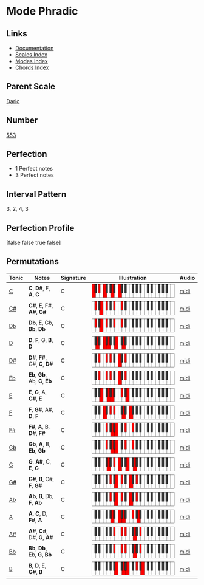 # Mode Phradic

## Links

- [Documentation](index.md)
- [Scales Index](Scales.md)
- [Modes Index](Modes.md)
- [Chords Index](Chords.md)

## Parent Scale

[Daric](ScaleDaric.md)

## Number

[553](https://ianring.com/musictheory/scales/553)

## Perfection

- 1 Perfect notes
- 3 Perfect notes

## Interval Pattern

3, 2, 4, 3

## Perfection Profile

[false false true false]

## Permutations

| Tonic | Notes | Signature | Illustration | Audio |
|-------|-------|-----------|--------------|-------|
| [C](ModeCNaturalPhradic.md) | **C**, **D#**, F, **A**, **C** | C | ![CNaturalPhradic](ModeCNaturalPhradic.png) | [midi](https://github.com/edipermadi/music/blob/main/docs/ModeCNaturalPhradic.mid?raw=true) |
| [C#](ModeCSharpPhradic.md) | **C#**, **E**, F#, **A#**, **C#** | C | ![CSharpPhradic](ModeCSharpPhradic.png) | [midi](https://github.com/edipermadi/music/blob/main/docs/ModeCSharpPhradic.mid?raw=true) |
| [Db](ModeDFlatPhradic.md) | **Db**, **E**, Gb, **Bb**, **Db** | C | ![DFlatPhradic](ModeDFlatPhradic.png) | [midi](https://github.com/edipermadi/music/blob/main/docs/ModeDFlatPhradic.mid?raw=true) |
| [D](ModeDNaturalPhradic.md) | **D**, **F**, G, **B**, **D** | C | ![DNaturalPhradic](ModeDNaturalPhradic.png) | [midi](https://github.com/edipermadi/music/blob/main/docs/ModeDNaturalPhradic.mid?raw=true) |
| [D#](ModeDSharpPhradic.md) | **D#**, **F#**, G#, **C**, **D#** | C | ![DSharpPhradic](ModeDSharpPhradic.png) | [midi](https://github.com/edipermadi/music/blob/main/docs/ModeDSharpPhradic.mid?raw=true) |
| [Eb](ModeEFlatPhradic.md) | **Eb**, **Gb**, Ab, **C**, **Eb** | C | ![EFlatPhradic](ModeEFlatPhradic.png) | [midi](https://github.com/edipermadi/music/blob/main/docs/ModeEFlatPhradic.mid?raw=true) |
| [E](ModeENaturalPhradic.md) | **E**, **G**, A, **C#**, **E** | C | ![ENaturalPhradic](ModeENaturalPhradic.png) | [midi](https://github.com/edipermadi/music/blob/main/docs/ModeENaturalPhradic.mid?raw=true) |
| [F](ModeFNaturalPhradic.md) | **F**, **G#**, A#, **D**, **F** | C | ![FNaturalPhradic](ModeFNaturalPhradic.png) | [midi](https://github.com/edipermadi/music/blob/main/docs/ModeFNaturalPhradic.mid?raw=true) |
| [F#](ModeFSharpPhradic.md) | **F#**, **A**, B, **D#**, **F#** | C | ![FSharpPhradic](ModeFSharpPhradic.png) | [midi](https://github.com/edipermadi/music/blob/main/docs/ModeFSharpPhradic.mid?raw=true) |
| [Gb](ModeGFlatPhradic.md) | **Gb**, **A**, B, **Eb**, **Gb** | C | ![GFlatPhradic](ModeGFlatPhradic.png) | [midi](https://github.com/edipermadi/music/blob/main/docs/ModeGFlatPhradic.mid?raw=true) |
| [G](ModeGNaturalPhradic.md) | **G**, **A#**, C, **E**, **G** | C | ![GNaturalPhradic](ModeGNaturalPhradic.png) | [midi](https://github.com/edipermadi/music/blob/main/docs/ModeGNaturalPhradic.mid?raw=true) |
| [G#](ModeGSharpPhradic.md) | **G#**, **B**, C#, **F**, **G#** | C | ![GSharpPhradic](ModeGSharpPhradic.png) | [midi](https://github.com/edipermadi/music/blob/main/docs/ModeGSharpPhradic.mid?raw=true) |
| [Ab](ModeAFlatPhradic.md) | **Ab**, **B**, Db, **F**, **Ab** | C | ![AFlatPhradic](ModeAFlatPhradic.png) | [midi](https://github.com/edipermadi/music/blob/main/docs/ModeAFlatPhradic.mid?raw=true) |
| [A](ModeANaturalPhradic.md) | **A**, **C**, D, **F#**, **A** | C | ![ANaturalPhradic](ModeANaturalPhradic.png) | [midi](https://github.com/edipermadi/music/blob/main/docs/ModeANaturalPhradic.mid?raw=true) |
| [A#](ModeASharpPhradic.md) | **A#**, **C#**, D#, **G**, **A#** | C | ![ASharpPhradic](ModeASharpPhradic.png) | [midi](https://github.com/edipermadi/music/blob/main/docs/ModeASharpPhradic.mid?raw=true) |
| [Bb](ModeBFlatPhradic.md) | **Bb**, **Db**, Eb, **G**, **Bb** | C | ![BFlatPhradic](ModeBFlatPhradic.png) | [midi](https://github.com/edipermadi/music/blob/main/docs/ModeBFlatPhradic.mid?raw=true) |
| [B](ModeBNaturalPhradic.md) | **B**, **D**, E, **G#**, **B** | C | ![BNaturalPhradic](ModeBNaturalPhradic.png) | [midi](https://github.com/edipermadi/music/blob/main/docs/ModeBNaturalPhradic.mid?raw=true) |
